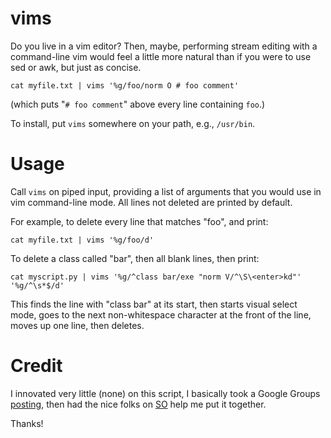 # vims

Do you live in a vim editor? Then, maybe, performing stream
editing with a command-line vim would feel a little more natural than
if you were to use sed or awk, but just as concise.

```
cat myfile.txt | vims '%g/foo/norm O # foo comment'
```
(which puts "`# foo comment`" above every line containing `foo`.)


To install,
put `vims` somewhere on your path, e.g., `/usr/bin`.

# Usage

Call `vims` on piped input, providing a list of arguments that you
would use in vim command-line mode. All lines not deleted are printed
by default.

For example,
to delete every line that matches "foo", and print:

```
cat myfile.txt | vims '%g/foo/d'
```

To delete a class called "bar", then all blank lines, then print:

```
cat myscript.py | vims '%g/^class bar/exe "norm V/^\S\<enter>kd"' '%g/^\s*$/d'
```

This finds the line with "class bar" at its start, then
starts visual select mode, goes to the next non-whitespace character
at the front of the line, moves up one line, then deletes.

# Credit

I innovated very little (none) on this script, I basically took a Google Groups
[posting](https://groups.google.com/forum/#!msg/vim_use/NfqbCdUkDb4/Ir0faiNaFZwJ),
then had the nice folks on [SO](https://stackoverflow.com/questions/44745046/bash-pass-all-arguments-exactly-as-they-are-to-a-function-and-prepend-a-flag-on)
help me put it together.

Thanks!
